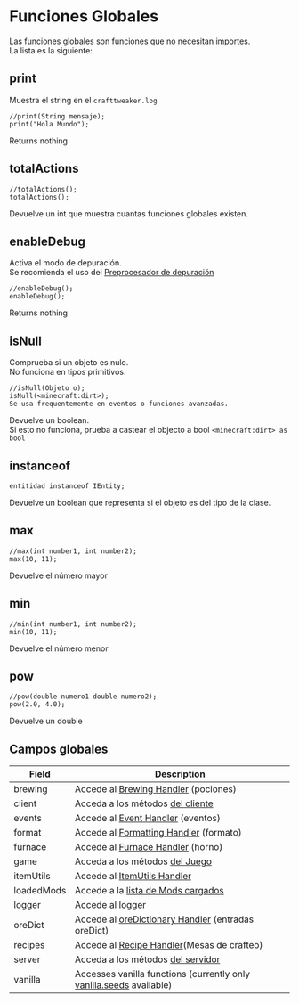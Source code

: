 # Funciones Globales

Las funciones globales son funciones que no necesitan [importes](/AdvancedFunctions/Import/). </br> La lista es la siguiente:

## print

Muestra el string en el `crafttweaker.log`

```zenscript
//print(String mensaje);
print("Hola Mundo");
```

Returns nothing

## totalActions

```zenscript
//totalActions();
totalActions();
```

Devuelve un int que muestra cuantas funciones globales existen.

## enableDebug

Activa el modo de depuración.</br> Se recomienda el uso del [Preprocesador de depuración](/AdvancedFunctions/Preprocessors/DebugPreprocessor/)

```zenscript
//enableDebug();
enableDebug();
```

Returns nothing

## isNull

Comprueba si un objeto es nulo.</br> No funciona en tipos primitivos.

```zenscript
//isNull(Objeto o);
isNull(<minecraft:dirt>);
Se usa frequentemente en eventos o funciones avanzadas.
```

Devuelve un boolean.</br> Si esto no funciona, prueba a castear el objecto a bool `<minecraft:dirt> as bool`

## instanceof

```zenscript
entitidad instanceof IEntity;
```

Devuelve un boolean que representa si el objeto es del tipo de la clase.

## max

```zenscript
//max(int number1, int number2);
max(10, 11);

```

Devuelve el número mayor

## min

```zenscript
//min(int number1, int number2);
min(10, 11);
```

Devuelve el número menor

## pow

```zenscript
//pow(double numero1 double numero2);
pow(2.0, 4.0);
```

Devuelve un double

## Campos globales

| Field      | Description                                                                                     |
| ---------- | ----------------------------------------------------------------------------------------------- |
| brewing    | Accede al [Brewing Handler](/Vanilla/Recipes/Recipes_Brewing_Stand/) (pociones)                 |
| client     | Acceda a los métodos [del cliente](/Vanilla/Game/IClient/)                                      |
| events     | Accede al [Event Handler](/Vanilla/Events/IEventManager/) (eventos)                             |
| format     | Accede al [Formatting Handler](/Vanilla/Utils/IFormatter/) (formato)                            |
| furnace    | Accede al [Furnace Handler](/Vanilla/Recipes/Furnace/Recipes_Furnace/) (horno)                  |
| game       | Acceda a los métodos [del Juego](/Vanilla/Game/IGame/)                                          |
| itemUtils  | Accede al [ItemUtils Handler](/Vanilla/Utils/IItemUtils/)                                       |
| loadedMods | Accede a la [lista de Mods cargados](/Vanilla/Game/Mods/)                                       |
| logger     | Accede al [logger](/Vanilla/Utils/Logger/)                                                      |
| oreDict    | Accede al [oreDictionary Handler](/Vanilla/OreDict/IOreDict/) (entradas oreDict)                |
| recipes    | Accede al [Recipe Handler](/Vanilla/Recipes/Crafting/Recipes_Crafting_Table/)(Mesas de crafteo) |
| server     | Acceda a los métodos [del servidor](/Vanilla/Game/IServer/)                                     |
| vanilla    | Accesses vanilla functions (currently only [vanilla.seeds](/Vanilla/Recipes/Seeds/) available)  |